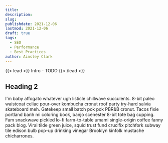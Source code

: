 ```yaml
---
title:
description:
slug:
publishdate: 2021-12-06
lastmod: 2021-12-06
draft: true
tags:
  - SEO
  - Performance
  - Best Practices
author: Ainsley Clark
---
```


{{< lead >}}
Intro - TODO
{{< /lead >}}

## Heading 2

I'm baby affogato whatever ugh listicle chillwave succulents. 8-bit paleo waistcoat celiac pour-over kombucha cronut
roof party try-hard salvia skateboard meh. Gatekeep small batch pok pok PBR&B cronut. Tacos fixie portland banh mi
coloring book, banjo scenester 8-bit tote bag cupping. Fam snackwave pickled lo-fi farm-to-table umami single-origin
coffee fanny pack blog. Viral tilde green juice, squid trust fund crucifix pitchfork subway tile edison bulb pop-up
drinking vinegar Brooklyn kinfolk mustache chicharrones.
